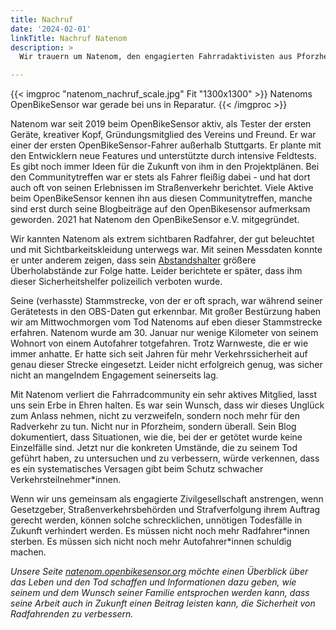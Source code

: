 ```yaml
---
title: Nachruf
date: '2024-02-01'
linkTitle: Nachruf Natenom
description: >
  Wir trauern um Natenom, den engagierten Fahrradaktivisten aus Pforzheim

---
```


{{< imgproc "natenom_nachruf_scale.jpg" Fit "1300x1300" >}}
Natenoms OpenBikeSensor war gerade bei uns in Reparatur.
{{< /imgproc >}}

Natenom war seit 2019 beim OpenBikeSensor aktiv, als Tester der ersten Geräte, kreativer Kopf, Gründungsmitglied des Vereins und Freund. Er war einer der ersten OpenBikeSensor-Fahrer außerhalb Stuttgarts. Er plante mit den Entwicklern neue Features und unterstützte durch intensive Feldtests. Es gibt noch immer Ideen für die Zukunft von ihm in den Projektplänen. Bei den Communitytreffen war er stets als Fahrer fleißig dabei - und hat dort auch oft von seinen Erlebnissen im Straßenverkehr berichtet. Viele Aktive beim OpenBikeSensor kennen ihn aus diesen Communitytreffen, manche sind erst durch seine Blogbeiträge auf den OpenBikesensor aufmerksam geworden. 2021 hat Natenom den OpenBikeSensor e.V. mitgegründet.

Wir kannten Natenom als extrem sichtbaren Radfahrer, der gut beleuchtet und mit Sichtbarkeitskleidung unterwegs war. Mit seinen Messdaten konnte er unter anderem zeigen, dass sein [Abstandshalter](https://natenom.de/tags/abstandshalter/) größere Überholabstände zur Folge hatte. Leider berichtete er später, dass ihm dieser Sicherheitshelfer polizeilich verboten wurde.

Seine (verhasste) Stammstrecke, von der er oft sprach, war während seiner Gerätetests in den OBS-Daten gut erkennbar. Mit großer Bestürzung haben wir am Mittwochmorgen vom Tod Natenoms auf eben dieser Stammstrecke erfahren. Natenom wurde am 30. Januar nur wenige Kilometer von seinem Wohnort von einem Autofahrer totgefahren. Trotz Warnweste, die er wie immer anhatte. Er hatte sich seit Jahren für mehr Verkehrssicherheit auf genau dieser Strecke eingesetzt. Leider nicht erfolgreich genug, was sicher nicht an mangelndem Engagement seinerseits lag.

Mit Natenom verliert die Fahrradcommunity ein sehr aktives Mitglied, lasst uns sein Erbe in Ehren halten. Es war sein Wunsch, dass wir dieses Unglück zum Anlass nehmen, nicht zu verzweifeln, sondern noch mehr für den Radverkehr zu tun. Nicht nur in Pforzheim, sondern überall. Sein Blog dokumentiert, dass Situationen, wie die, bei der er getötet wurde keine Einzelfälle sind. Jetzt nur die konkreten Umstände, die zu seinem Tod geführt haben, zu untersuchen und zu verbessern, würde verkennen, dass es ein systematisches Versagen gibt beim Schutz schwacher Verkehrsteilnehmer*innen.

Wenn wir uns gemeinsam als engagierte Zivilgesellschaft anstrengen, wenn Gesetzgeber, Straßenverkehrsbehörden und Strafverfolgung ihrem Auftrag gerecht werden, können solche schrecklichen, unnötigen Todesfälle in Zukunft verhindert werden. Es müssen nicht noch mehr Radfahrer\*innen sterben. Es müssen sich nicht noch mehr Autofahrer\*innen schuldig machen.

*Unsere Seite [natenom.openbikesensor.org](https://natenom.openbikesensor.org/) möchte einen Überblick über das Leben und den Tod schaffen und Informationen dazu geben, wie seinem und dem Wunsch seiner Familie entsprochen werden kann, dass seine Arbeit auch in Zukunft einen Beitrag leisten kann, die Sicherheit von Radfahrenden zu verbessern.*

